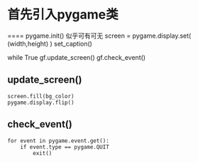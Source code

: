 # 首先引入pygame类
====
pygame.init() 似乎可有可无
screen = pygame.display.set( (width,height) )
set_caption()

while True
    gf.update_screen()
    gf.check_event()

## update_screen()
    screen.fill(bg_color)
    pygame.display.flip()

## check_event()
    for event in pygame.event.get():
        if event.type == pygame.QUIT
            exit()
            